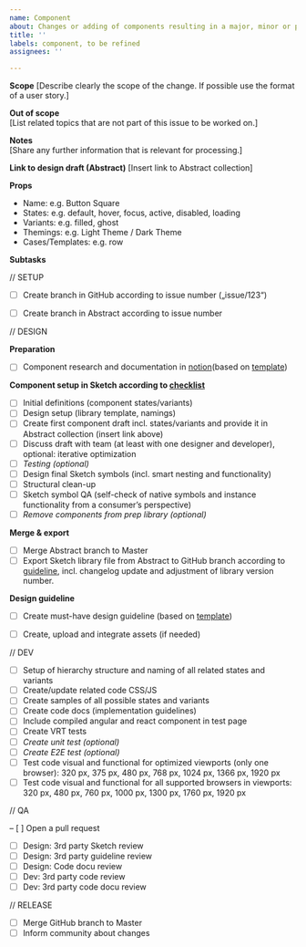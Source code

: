 ```yaml
---
name: Component
about: Changes or adding of components resulting in a major, minor or patch release
title: ''
labels: component, to be refined
assignees: ''

---
```


**Scope**
[Describe clearly the scope of the change. If possible use the format of a user story.]

**Out of scope**  
[List related topics that are not part of this issue to be worked on.]

**Notes**  
[Share any further information that is relevant for processing.]

**Link to design draft (Abstract)**
[Insert link to Abstract collection]

**Props** 
- Name: e.g. Button Square
- States: e.g. default, hover, focus, active, disabled, loading
- Variants: e.g. filled, ghost
- Themings: e.g. Light Theme / Dark Theme
- Cases/Templates: e.g. row

**Subtasks**  

// SETUP

- [ ] Create branch in GitHub according to issue number („issue/123“)
- [ ] Create branch in Abstract according to issue number 


// DESIGN

**Preparation**
- [ ] Component research and documentation in [notion](https://www.notion.so/porscheui/Component-Research-e698a613cb554a618a1b01402f45df14)(based on [template](https://www.notion.so/porscheui/Template-component-name-06f8685182c34decbc1e3c5bb4e9b64e))

**Component setup in Sketch according to [checklist](https://www.notion.so/porscheui/Sketch-Component-setup-210aa34e558641d69d1b2976e8f6a3ec)**
- [ ] Initial definitions (component states/variants)
- [ ] Design setup (library template, namings) 
- [ ] Create first component draft incl. states/variants and provide it in Abstract collection (insert link above)
- [ ] Discuss draft with team (at least with one designer and developer), optional: iterative optimization
- [ ] _Testing (optional)_
- [ ] Design final Sketch symbols (incl. smart nesting and functionality)
- [ ] Structural clean-up 
- [ ] Sketch symbol QA (self-check of native symbols and instance functionality from a consumer’s perspective)
- [ ] _Remove components from prep library (optional)_

**Merge & export**
- [ ] Merge Abstract branch to Master
- [ ] Export Sketch library file from Abstract to GitHub branch according to [guideline](https://www.notion.so/porscheui/Sketch-Library-release-fa76c54eda524c9db99295e1c938c2cf), incl. changelog update and adjustment of library version number.

**Design guideline**
- [ ] Create must-have design guideline (based on [template](https://www.notion.so/porscheui/UI-UX-docu-Draft-29bd4e8ec2524b7d840ea0f87cc9a026))
- [ ] Create, upload and integrate assets (if needed)


// DEV

- [ ] Setup of hierarchy structure and naming of all related states and variants
- [ ] Create/update related code CSS/JS
- [ ] Create samples of all possible states and variants
- [ ] Create code docs (implementation guidelines)
- [ ] Include compiled angular and react component in test page
- [ ] Create VRT tests
- [ ] _Create unit test (optional)_
- [ ] _Create E2E test (optional)_
- [ ] Test code visual and functional for optimized viewports (only one browser): 320 px, 375 px, 480 px, 768 px, 1024 px, 1366 px, 1920 px
- [ ] Test code visual and functional for all supported browsers in viewports: 320 px, 480 px, 760 px, 1000 px, 1300 px, 1760 px, 1920 px

// QA

– [ ] Open a pull request
- [ ] Design: 3rd party Sketch review
- [ ] Design: 3rd party guideline review
- [ ] Design: Code docu review 
- [ ] Dev: 3rd party code review
- [ ] Dev: 3rd party code docu review

// RELEASE

- [ ] Merge GitHub branch to Master
- [ ] Inform community about changes
